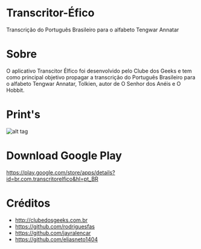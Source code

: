 # Transcritor-Éfico
Transcrição do Português Brasileiro para o alfabeto Tengwar Annatar

# Sobre
O aplicativo Transcitor Élfico foi desenvolvido pelo Clube dos Geeks e tem como principal objetivo propagar a transcrição do Português Brasileiro para o alfabeto Tengwar Annatar, Tolkien, autor de O Senhor dos Anéis e O Hobbit.

# Print's
![alt tag](https://github.com/rodriguesfas/Transcritor-lfico/blob/master/img/img_te.png)

# Download Google Play
https://play.google.com/store/apps/details?id=br.com.transcritorelfico&hl=pt_BR

# Créditos
- http://clubedosgeeks.com.br
- https://github.com/rodriguesfas
- https://github.com/jayralencar
- https://github.com/eliasneto1404
